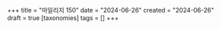 +++
title = "마일리지 150"
date = "2024-06-26"
created = "2024-06-26"
draft = true
[taxonomies]
tags = []
+++

